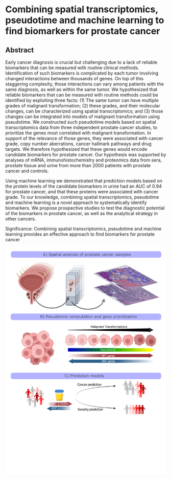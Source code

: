 # Combining spatial  transcriptomics, pseudotime and machine learning to find biomarkers for prostate cancer

## Abstract 
Early cancer diagnosis is crucial but challenging due to a lack of reliable biomarkers that can be measured with routine clinical methods. Identification of such biomarkers is complicated by each tumor involving changed interactions between thousands of genes. On top of this staggering complexity, those interactions can vary among patients with the same diagnosis, as well as within the same tumor. We hypothesized that reliable biomarkers that can be measured with routine methods could be identified by exploiting three facts: (1) The same tumor can have multiple grades of malignant transformation; (2) these grades, and their molecular changes, can be characterized using spatial transcriptomics; and (3) those changes can be integrated into models of malignant transformation using pseudotime. We constructed such pseudotime models based on spatial transcriptomics data from three independent prostate cancer studies, to prioritize the genes most correlated with malignant transformation. In support of the relevance of those genes, they were associated with cancer grade, copy number aberrations, cancer hallmark pathways and drug targets. We therefore hypothesized that these genes would encode candidate biomarkers for prostate cancer. Our hypothesis was supported by analyses of mRNA, immunohistochemistry and proteomics data from sera, prostate tissue and urine from more than 2000 patients with prostate cancer and controls. 

Using machine learning we demonstrated that prediction models based on the protein levels of the candidate biomarkers in urine had an AUC of 0.94 for prostate cancer, and that these proteins were associated with cancer grade. To our knowledge, combining spatial transcriptomics, pseudotime and machine learning is a novel approach to systematically identify biomarkers. We propose prospective studies to test the diagnostic potential of the biomarkers in prostate cancer, as well as the analytical strategy in other cancers.

Significance: Combining spatial  transcriptomics, pseudotime and machine learning provides an effective approach to find biomarkers for prostate cancer

![Overview figure.](Figure1_v5.png)